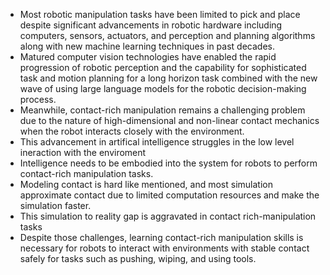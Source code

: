 - Most robotic manipulation tasks have been limited to pick and place despite significant advancements in robotic hardware including computers, sensors, actuators, and perception and planning algorithms along with new machine learning techniques in past decades. 
- Matured computer vision technologies have enabled the rapid progression of robotic perception and the capability for sophisticated task and motion planning for a long horizon task combined with the new wave of using large language models for the robotic decision-making process. 
- Meanwhile, contact-rich manipulation remains a challenging problem due to the nature of high-dimensional and non-linear contact mechanics when the robot interacts closely with the environment.  
- This advancement in artifical intelligence struggles in the low level ineraction with the enviroment
- Intelligence needs to be embodied into the system for robots to perform contact-rich manipulation tasks.
- Modeling contact is hard like mentioned, and most simulation approximate contact due to limited computation resources and make the simulation faster.
- This simulation to reality gap is aggravated in contact rich-manipulation tasks 
- Despite those challenges, learning contact-rich manipulation skills is necessary for robots to interact with environments with stable contact safely for tasks such as pushing, wiping, and using tools.
